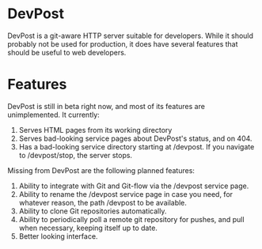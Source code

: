 # DevPost

DevPost is a git-aware HTTP server suitable for developers. While it should probably not be used for production, it does have several features that should be useful to web developers.


# Features
DevPost is still in beta right now, and most of its features are unimplemented. It currently:
1. Serves HTML pages from its working directory
2. Serves bad-looking service pages about DevPost's status, and on 404.
3. Has a bad-looking service directory starting at /devpost. If you navigate to /devpost/stop, the server stops.

Missing from DevPost are the following planned features:
1. Ability to integrate with Git and Git-flow via the /devpost service page.
2. Ability to rename the /devpost service page in case you need, for whatever reason, the path /devpost to be available.
3. Ability to clone Git repositories automatically.
4. Ability to periodically poll a remote git repository for pushes, and pull when necessary, keeping itself up to date.
5. Better looking interface.

